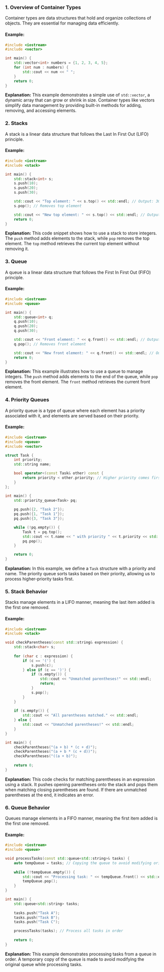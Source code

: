 

### 1. Overview of Container Types

Container types are data structures that hold and organize collections of objects. They are essential for managing data efficiently.

#### Example:

```cpp
#include <iostream>
#include <vector>

int main() {
    std::vector<int> numbers = {1, 2, 3, 4, 5};
    for (int num : numbers) {
        std::cout << num << " ";
    }
    return 0;
}
```

**Explanation:** This example demonstrates a simple use of `std::vector`, a dynamic array that can grow or shrink in size. Container types like vectors simplify data management by providing built-in methods for adding, removing, and accessing elements.

### 2. Stacks

A stack is a linear data structure that follows the Last In First Out (LIFO) principle.

#### Example:

```cpp
#include <iostream>
#include <stack>

int main() {
    std::stack<int> s;
    s.push(10);
    s.push(20);
    s.push(30);

    std::cout << "Top element: " << s.top() << std::endl; // Output: 30
    s.pop(); // Removes top element

    std::cout << "New top element: " << s.top() << std::endl; // Output: 20
    return 0;
}
```

**Explanation:** This code snippet shows how to use a stack to store integers. The `push` method adds elements to the stack, while `pop` removes the top element. The `top` method retrieves the current top element without removing it.

### 3. Queue

A queue is a linear data structure that follows the First In First Out (FIFO) principle.

#### Example:

```cpp
#include <iostream>
#include <queue>

int main() {
    std::queue<int> q;
    q.push(10);
    q.push(20);
    q.push(30);

    std::cout << "Front element: " << q.front() << std::endl; // Output: 10
    q.pop(); // Removes front element

    std::cout << "New front element: " << q.front() << std::endl; // Output: 20
    return 0;
}
```

**Explanation:** This example illustrates how to use a queue to manage integers. The `push` method adds elements to the end of the queue, while `pop` removes the front element. The `front` method retrieves the current front element.

### 4. Priority Queues

A priority queue is a type of queue where each element has a priority associated with it, and elements are served based on their priority.

#### Example:

```cpp
#include <iostream>
#include <queue>
#include <vector>

struct Task {
    int priority;
    std::string name;

    bool operator<(const Task& other) const {
        return priority < other.priority; // Higher priority comes first
    }
};

int main() {
    std::priority_queue<Task> pq;
    
    pq.push({2, "Task 2"});
    pq.push({1, "Task 1"});
    pq.push({3, "Task 3"});

    while (!pq.empty()) {
        Task t = pq.top();
        std::cout << t.name << " with priority " << t.priority << std::endl;
        pq.pop();
    }

    return 0;
}
```

**Explanation:** In this example, we define a `Task` structure with a priority and name. The priority queue sorts tasks based on their priority, allowing us to process higher-priority tasks first.

### 5. Stack Behavior

Stacks manage elements in a LIFO manner, meaning the last item added is the first one removed.

#### Example:

```cpp
#include <iostream>
#include <stack>

void checkParentheses(const std::string& expression) {
    std::stack<char> s;
    
    for (char c : expression) {
        if (c == '(') {
            s.push(c);
        } else if (c == ')') {
            if (s.empty()) {
                std::cout << "Unmatched parentheses!" << std::endl;
                return;
            }
            s.pop();
        }
    }
    
    if (s.empty()) {
        std::cout << "All parentheses matched." << std::endl;
    } else {
        std::cout << "Unmatched parentheses!" << std::endl;
    }
}

int main() {
    checkParentheses("(a + b) * (c + d)");
    checkParentheses("(a + b * (c + d))");
    checkParentheses("((a + b)");
    
    return 0;
}
```

**Explanation:** This code checks for matching parentheses in an expression using a stack. It pushes opening parentheses onto the stack and pops them when matching closing parentheses are found. If there are unmatched parentheses at the end, it indicates an error.

### 6. Queue Behavior

Queues manage elements in a FIFO manner, meaning the first item added is the first one removed.

#### Example:

```cpp
#include <iostream>
#include <queue>

void processTasks(const std::queue<std::string>& tasks) {
    auto tempQueue = tasks; // Copying the queue to avoid modifying original
    
    while (!tempQueue.empty()) {
        std::cout << "Processing task: " << tempQueue.front() << std::endl;
        tempQueue.pop();
    }
}

int main() {
    std::queue<std::string> tasks;
    
    tasks.push("Task A");
    tasks.push("Task B");
    tasks.push("Task C");

    processTasks(tasks); // Process all tasks in order
    
    return 0;
}
```

**Explanation:** This example demonstrates processing tasks from a queue in order. A temporary copy of the queue is made to avoid modifying the original queue while processing tasks.